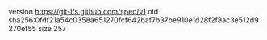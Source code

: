 version https://git-lfs.github.com/spec/v1
oid sha256:0fdf21a54c0358a651270fcf642baf7b37be910e1d28f2f8ac3e512d9270ef55
size 257
